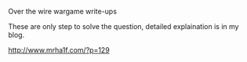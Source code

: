 Over the wire wargame write-ups

These are only step to solve the question, detailed explaination is in my blog.

http://www.mrha1f.com/?p=129
